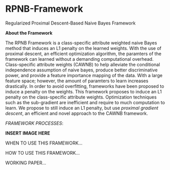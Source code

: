 # RPNB-Framework
Regularized Proximal Descent-Based Naive Bayes Framework


**About the Framework**

The RPNB Framework is a class-specific attribute weighted naive Bayes method that induces an L1 penalty on the learned weights. With the use of proximal descent, an efficient optimization algorithm, the paramters of the framework can learned without a demanding computational overhead. Class-specific attribute weights (CAWNB) to help alleviate the conditional independence assumption of naive bayes, produce better discriminative power, and provide a feature importance mapping of the data. With a large feature space; however, the amount of paramters to learn increases drastically. In order to avoid overfitting, frameworks have been proposed to induce a penalty on the weights. This framework proposes to induce an L1 penalty on the class-specific attribute weights. Optimization techniques such as the sub-gradient are inefficient and require to much computation to learn. We propose to still induce an L1 penalty, but use *proximal gradient descent*, an efficient and novel approach to the CAWNB framework.

*FRAMEWORK PROCESSES*:

**INSERT IMAGE HERE**

WHEN TO USE THIS FRAMEWORK...


HOW TO USE THIS FRAMEWORK...


WORKING PAPER...

 
